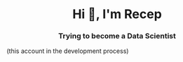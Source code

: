 <h1 align="center">Hi 👋, I'm Recep

<h3 align="center">Trying to become a Data Scientist</h3>
(this account in the development process)
